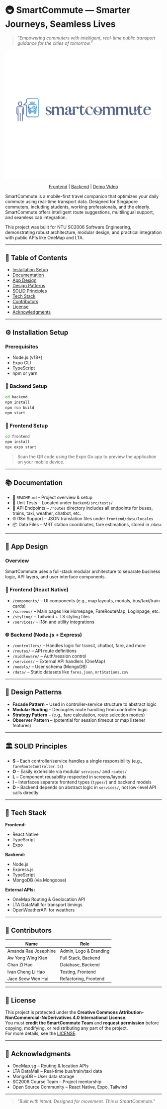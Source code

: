# 🚇 SmartCommute — Smarter Journeys, Seamless Lives

> _"Empowering commuters with intelligent, real-time public transport guidance for the cities of tomorrow."_

![SmartCommute Thumbnail](./frontend/assets/SmartCommute_Logo.png)

<p align="center">
  <a href="https://github.com/softwarelab3/2006-SCEX-L1/tree/main/application/frontend">Frontend</a> |
  <a href="https://github.com/softwarelab3/2006-SCEX-L1/tree/main/application/backend">Backend</a> |
  <a href="https://www.youtube.com/watch?v=S7B_koAZyYg">Demo Video</a>
</p>

SmartCommute is a mobile-first travel companion that optimizes your daily commute using real-time transport data. Designed for Singapore commuters, including students, working professionals, and the elderly. SmartCommute offers intelligent route suggestions, multilingual support, and seamless cab integration.

This project was built for NTU SC2006 Software Engineering, demonstrating robust architecture, modular design, and practical integration with public APIs like OneMap and LTA.

---

## 📄 Table of Contents

- [Installation Setup](#-installation-setup)
- [Documentation](#-documentation)
- [App Design](#-app-design)
- [Design Patterns](#-design-patterns)
- [SOLID Principles](#-solid-principles)
- [Tech Stack](#-tech-stack)
- [Contributors](#-contributors)
- [License](#-license)
- [Acknowledgments](#-acknowledgments)

---

## ⚙️ Installation Setup

### Prerequisites

- Node.js (v18+)
- Expo CLI
- TypeScript
- npm or yarn

### 🔧 Backend Setup

```bash
cd backend
npm install
npm run build
npm start
```

### 📱 Frontend Setup

```bash
cd frontend
npm install
npx expo start
```

> Scan the QR code using the Expo Go app to preview the application on your mobile device.

---

## 📚 Documentation

- 📄 `README.md` – Project overview & setup
- 🧪 Unit Tests – Located under `backend/src/tests/`
- 📜 API Endpoints – `/routes` directory includes all endpoints for buses, trains, taxi, weather, chatbot, etc.
- 🌐 i18n Support – JSON translation files under `frontend/data/locales`
- 📦 Data Files – MRT station coordinates, fare estimations, stored in `/data`

---

## 🧩 App Design

### Overview

SmartCommute uses a full-stack modular architecture to separate business logic, API layers, and user interface components.

### 📱 Frontend (React Native)

- `/components/` – UI components (e.g., map layouts, modals, bus/taxi/train cards)
- `/screens/` – Main pages like Homepage, FareRouteMap, Loginpage, etc.
- `/styling/` – Tailwind + TS styling files
- `/services/` – i18n and utility integrations

### 🌐 Backend (Node.js + Express)

- `/controllers/` – Handles logic for transit, chatbot, fare, and more
- `/routes/` – API route definitions
- `/middleware/` – Auth/session control
- `/services/` – External API handlers (OneMap)
- `/models/` – User schema (MongoDB)
- `/data/` – Static datasets like `fares.json`, `mrtStations.csv`

---

## 🧠 Design Patterns

- **Facade Pattern** – Used in controller-service structure to abstract logic
- **Modular Routing** – Decouples route handling from controller logic
- **Strategy Pattern** – (e.g., fare calculation, route selection modes)
- **Observer Pattern** – (potential for session timeout or map listener features)

---

## 🏛️ SOLID Principles

- **S** – Each controller/service handles a single responsibility (e.g., `fareRouteController.ts`)
- **O** – Easily extensible via modular `services/` and `routes/`
- **L** – Component reusability respected in screens/layouts
- **I** – Interfaces separate frontend types (`types/`) and backend models
- **D** – Backend depends on abstract logic in `services/`, not low-level API calls directly

---

## 🧰 Tech Stack

**Frontend:**
- React Native
- TypeScript
- Expo

**Backend:**
- Node.js
- Express.js
- TypeScript
- MongoDB (via Mongoose)

**External APIs:**
- OneMap Routing & Geolocation API
- LTA DataMall for transport timings
- OpenWeatherAPI for weathers

---

## 👥 Contributors

| Name                  | Role                        |
|-----------------------|-----------------------------|
| Amanda Rae Josephine  | Admin, Logo & Branding      |
| Aw Yong Wing Kian     | Full Stack, Backend         |
| Chan Zi Hao           | Database, Backend           |
| Ivan Cheng Li Hao     | Testing, Frontend           |
| Jace Seow Wen Hui     | Refactoring, Frontend       |

---

## 📜 License

This project is protected under the **Creative Commons Attribution-NonCommercial-NoDerivatives 4.0 International License**.  
You must **credit the SmartCommute Team** and **request permission** before copying, modifying, or redistributing any part of the project.  
For more details, see the [LICENSE](http://creativecommons.org/licenses/by-nc-nd/4.0/).

---

## 🙏 Acknowledgments

- OneMap.sg – Routing & location APIs  
- LTA DataMall – Real-time bus/train/taxi data  
- MongoDB – User data storage  
- SC2006 Course Team – Project mentorship  
- Open Source Community – React Native, Expo, Tailwind

---

> _"Built with intent. Designed for movement. This is SmartCommute."_
